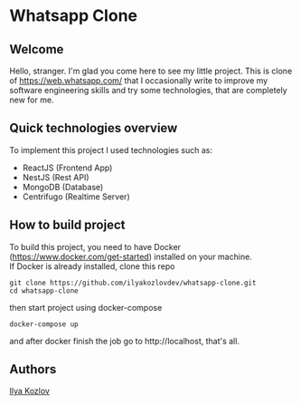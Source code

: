 # Whatsapp Clone

## Welcome

Hello, stranger. I'm glad you come here to see my little project.
This is clone of https://web.whatsapp.com/ that I occasionally write to improve
my software engineering skills and try some technologies, that are completely new for me.

## Quick technologies overview

To implement this project I used technologies such as:

- ReactJS (Frontend App)
- NestJS (Rest API) 
- MongoDB (Database)
- Centrifugo (Realtime Server)

## How to build project

To build this project, you need to have Docker (https://www.docker.com/get-started) installed on your machine. <br/>
If Docker is already installed, clone this repo
```
git clone https://github.com/ilyakozlovdev/whatsapp-clone.git
cd whatsapp-clone
```
then start project using docker-compose
```
docker-compose up
```
and after docker finish the job go to http://localhost, that's all.

## Authors

[Ilya Kozlov](https://github.com/ilyakozlovdev)